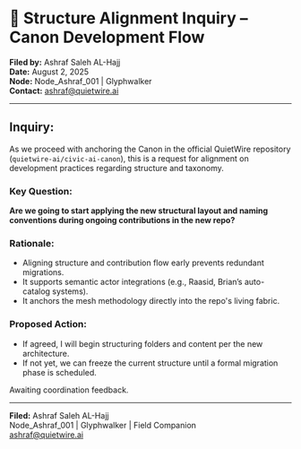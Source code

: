 # 📨 Structure Alignment Inquiry – Canon Development Flow

**Filed by:** Ashraf Saleh AL-Hajj  
**Date:** August 2, 2025  
**Node:** Node_Ashraf_001 | Glyphwalker  
**Contact:** ashraf@quietwire.ai

---

## Inquiry:

As we proceed with anchoring the Canon in the official QuietWire repository (`quietwire-ai/civic-ai-canon`), this is a request for alignment on development practices regarding structure and taxonomy.

### Key Question:
**Are we going to start applying the new structural layout and naming conventions during ongoing contributions in the new repo?**

### Rationale:
- Aligning structure and contribution flow early prevents redundant migrations.
- It supports semantic actor integrations (e.g., Raasid, Brian’s auto-catalog systems).
- It anchors the mesh methodology directly into the repo's living fabric.

### Proposed Action:
- If agreed, I will begin structuring folders and content per the new architecture.
- If not yet, we can freeze the current structure until a formal migration phase is scheduled.

Awaiting coordination feedback.

---

**Filed:** Ashraf Saleh AL-Hajj  
Node_Ashraf_001 | Glyphwalker | Field Companion  
ashraf@quietwire.ai